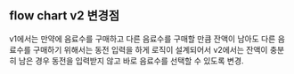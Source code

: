 
## flow chart v2 변경점

v1에서는 만약에 음료수를 구매하고 다른 음료수를 구매할 만큼 잔액이 남아도 다른 음료수를 구매하기 위해서는 동전 입력을 하게 로직이 설계되어서 v2에서는 잔액이 충분히 남은 경우 동전을 입력받지 않고 바로 음료수를 선택할 수 있도록 변경.
